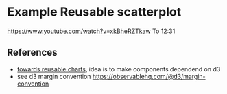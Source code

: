 # Example Reusable scatterplot

https://www.youtube.com/watch?v=xkBheRZTkaw To 12:31

## References
- [towards reusable charts](https://bost.ocks.org/mike/chart/), idea is to make components dependend on d3
- see d3 margin convention https://observablehq.com/@d3/margin-convention

